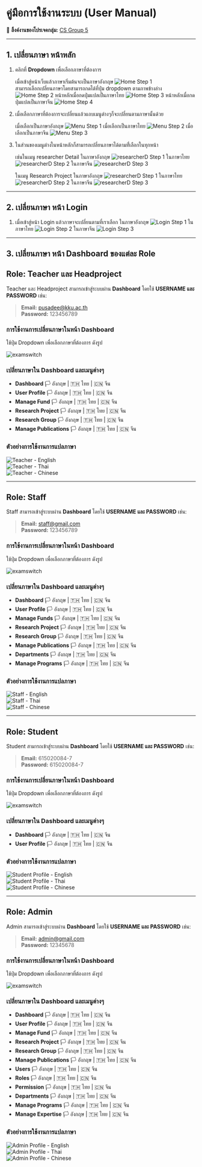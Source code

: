 # คู่มือการใช้งานระบบ (User Manual)

📌 **ลิ้งค์งานของโปรเจคกลุ่ม:** [CS Group 5](https://csgroup568.cpkkuhost.com/)

---

## 1. เปลี่ยนภาษา หน้าหลัก

1. คลิกที่ **Dropdown** เพื่อเลือกภาษาที่ต้องการ  

   เมื่อเข้าสู่หน้าเว็บแล้วภาษาเริ่มต้นจะเป็นภาษาอังกฤษ
   ![Home Step 1](../img_sprint3/home.png)  
   สามารถเลือกเปลี่ยนภาษาโดยสามารถกดได้ที่ปุ่ม dropdown ตามภาพข้างล่าง
   ![Home Step 2](../img_sprint3/home2.png)
   หน้าหลักเมื่อกดปุ่มแปลเป็นภาษาไทย
   ![Home Step 3](../img_sprint3/home3.png)
   หน้าหลักเมื่อกดปุ่มแปลเป็นภาษาจีน
   ![Home Step 4](../img_sprint3/home4.png)
   
2. เมื่อเลือกภาษาที่ต้องการจะเปลี่ยนแล้วแถบเมนูต่างๆก็จะเปลี่ยนตามภาษานั้นด้วย

   เมื่อเลือกเป็นภาษาอังกฤษ
   ![Menu Step 1](../img_sprint3/menu1.png)
   เมื่อเลือกเป็นภาษาไทย
   ![Menu Step 2](../img_sprint3/menu2.png)
   เมื่อเลือกเป็นภาษาจีน
   ![Menu Step 3](../img_sprint3/menu3.png)

3. ในส่วนของเมนูต่างในหน้าหลักก็สามารถเปลี่ยนภาษาได้ตามที่่เลือกในทุกหน้า

   เช่นในเมนู researcher Detail 
   ในภาษาอังกฤษ
   ![researcherD Step 1](../img_sprint3/researcherD.png)
   ในภาษาไทย
   ![researcherD Step 2](../img_sprint3/researcherD2.png)
   ในภาษาจีน
   ![researcherD Step 3](../img_sprint3/researcherD3.png)

   ในเมนู Research Project
   ในภาษาอังกฤษ
   ![researcherD Step 1](../img_sprint3/researcherP1.png)
   ในภาษาไทย
   ![researcherD Step 2](../img_sprint3/researcherP2.png)
   ในภาษาจีน
   ![researcherD Step 3](../img_sprint3/researcherP3.png)

---
## 2. เปลี่ยนภาษา หน้า Login
1. เมื่อเข้าสู่หน้า Login แล้วภาษาจะเปลี่ยนตามที่เราเลือก
   ในภาษาอังกฤษ 
   ![Login Step 1](../img_sprint3/login.png)
   ในภาษาไทย
   ![Login Step 2](../img_sprint3/login2.png)
   ในภาษาจีน
   ![Login Step 3](../img_sprint3/login3.png)

---
## 3. เปลี่ยนภาษา หน้า Dashboard ของแต่ละ Role
## **Role: Teacher และ Headproject**
Teacher และ Headproject สามารถเข้าสู่ระบบผ่าน **Dashboard** โดยใช้ **USERNAME และ PASSWORD** เช่น:
> **Email:** [pusadee@kku.ac.th](mailto:pusadee@kku.ac.th)  
> **Password:** 123456789

### **การใช้งานการเปลี่ยนภาษาในหน้า Dashboard**
ใช้ปุ่ม Dropdown เพื่อเลือกภาษาที่ต้องการ ดังรูป

![examswitch](../img_sprint3/switchlang-en.png)  
### **เปลี่ยนภาษาใน Dashboard และเมนูต่างๆ**
- **Dashboard** 🏳️ อังกฤษ | 🇹🇭 ไทย | 🇨🇳 จีน
- **User Profile** 🏳️ อังกฤษ | 🇹🇭 ไทย | 🇨🇳 จีน
- **Manage Fund** 🏳️ อังกฤษ | 🇹🇭 ไทย | 🇨🇳 จีน
- **Research Project** 🏳️ อังกฤษ | 🇹🇭 ไทย | 🇨🇳 จีน
- **Research Group** 🏳️ อังกฤษ | 🇹🇭 ไทย | 🇨🇳 จีน
- **Manage Publications** 🏳️ อังกฤษ | 🇹🇭 ไทย | 🇨🇳 จีน

### **ตัวอย่างการใช้งานการแปลภาษา**
![Teacher - English](../img_sprint3/teacher-en.png)  
![Teacher - Thai](../img_sprint3/teacher-th.png)  
![Teacher - Chinese](../img_sprint3/teacher-cn.png)

---

## **Role: Staff**
Staff สามารถเข้าสู่ระบบผ่าน **Dashboard** โดยใช้ **USERNAME และ PASSWORD** เช่น:
> **Email:** [staff@gmail.com](mailto:staff@gmail.com)  
> **Password:** 123456789

### **การใช้งานการเปลี่ยนภาษาในหน้า Dashboard**
ใช้ปุ่ม Dropdown เพื่อเลือกภาษาที่ต้องการ ดังรูป

![examswitch](../img_sprint3/switchlang-en.png)  

### **เปลี่ยนภาษาใน Dashboard และเมนูต่างๆ**
- **Dashboard** 🏳️ อังกฤษ | 🇹🇭 ไทย | 🇨🇳 จีน
- **User Profile** 🏳️ อังกฤษ | 🇹🇭 ไทย | 🇨🇳 จีน
- **Manage Funds** 🏳️ อังกฤษ | 🇹🇭 ไทย | 🇨🇳 จีน
- **Research Project** 🏳️ อังกฤษ | 🇹🇭 ไทย | 🇨🇳 จีน
- **Research Group** 🏳️ อังกฤษ | 🇹🇭 ไทย | 🇨🇳 จีน
- **Manage Publications** 🏳️ อังกฤษ | 🇹🇭 ไทย | 🇨🇳 จีน
- **Departments** 🏳️ อังกฤษ | 🇹🇭 ไทย | 🇨🇳 จีน
- **Manage Programs** 🏳️ อังกฤษ | 🇹🇭 ไทย | 🇨🇳 จีน

### **ตัวอย่างการใช้งานการแปลภาษา**
![Staff - English](../img_sprint3/staff-profile-en.png)  
![Staff - Thai](../img_sprint3/staff-profile-th.png)  
![Staff - Chinese](../img_sprint3/staff-profile-cn.png)

---

## **Role: Student**
Student สามารถเข้าสู่ระบบผ่าน **Dashboard** โดยใช้ **USERNAME และ PASSWORD** เช่น:
> **Email:** 615020084-7  
> **Password:** 615020084-7

### **การใช้งานการเปลี่ยนภาษาในหน้า Dashboard**
ใช้ปุ่ม Dropdown เพื่อเลือกภาษาที่ต้องการ ดังรูป

![examswitch](../img_sprint3/switchlang-en.png)  

### **เปลี่ยนภาษาใน Dashboard และเมนูต่างๆ**
- **Dashboard** 🏳️ อังกฤษ | 🇹🇭 ไทย | 🇨🇳 จีน
- **User Profile** 🏳️ อังกฤษ | 🇹🇭 ไทย | 🇨🇳 จีน

### **ตัวอย่างการใช้งานการแปลภาษา**
![Student Profile - English](../img_sprint3/student-profile-en.png)  
![Student Profile - Thai](../img_sprint3/student-profile-th.png)  
![Student Profile - Chinese](../img_sprint3/student-profile-cn.png)

---

## **Role: Admin**
Admin สามารถเข้าสู่ระบบผ่าน **Dashboard** โดยใช้ **USERNAME และ PASSWORD** เช่น:
> **Email:** [admin@gmail.com](mailto:admin@gmail.com)  
> **Password:** 12345678

### **การใช้งานการเปลี่ยนภาษาในหน้า Dashboard**
ใช้ปุ่ม Dropdown เพื่อเลือกภาษาที่ต้องการ ดังรูป

![examswitch](../img_sprint3/switchlang-en.png)  

### **เปลี่ยนภาษาใน Dashboard และเมนูต่างๆ**
- **Dashboard** 🏳️ อังกฤษ | 🇹🇭 ไทย | 🇨🇳 จีน
- **User Profile** 🏳️ อังกฤษ | 🇹🇭 ไทย | 🇨🇳 จีน
- **Manage Fund** 🏳️ อังกฤษ | 🇹🇭 ไทย | 🇨🇳 จีน
- **Research Project** 🏳️ อังกฤษ | 🇹🇭 ไทย | 🇨🇳 จีน
- **Research Group** 🏳️ อังกฤษ | 🇹🇭 ไทย | 🇨🇳 จีน
- **Manage Publications** 🏳️ อังกฤษ | 🇹🇭 ไทย | 🇨🇳 จีน
- **Users** 🏳️ อังกฤษ | 🇹🇭 ไทย | 🇨🇳 จีน
- **Roles** 🏳️ อังกฤษ | 🇹🇭 ไทย | 🇨🇳 จีน
- **Permission** 🏳️ อังกฤษ | 🇹🇭 ไทย | 🇨🇳 จีน
- **Departments** 🏳️ อังกฤษ | 🇹🇭 ไทย | 🇨🇳 จีน
- **Manage Programs** 🏳️ อังกฤษ | 🇹🇭 ไทย | 🇨🇳 จีน
- **Manage Expertise** 🏳️ อังกฤษ | 🇹🇭 ไทย | 🇨🇳 จีน

### **ตัวอย่างการใช้งานการแปลภาษา**
![Admin Profile - English](../img_sprint3/admin-profile-en.png)  
![Admin Profile - Thai](../img_sprint3/admin-profile-th.png)  
![Admin Profile - Chinese](../img_sprint3/admin-profile-cn.png)
